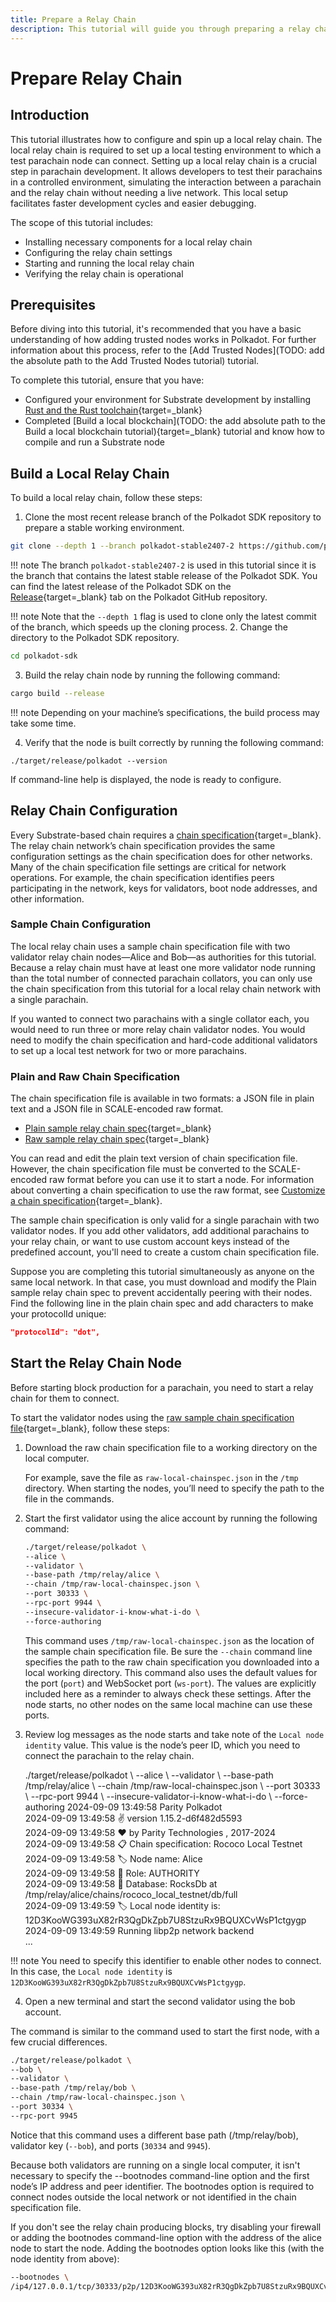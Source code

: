 ```yaml
---
title: Prepare a Relay Chain
description: This tutorial will guide you through preparing a relay chain so that you can connect a test parachain node to it for local testing.
---
```


# Prepare Relay Chain

## Introduction

This tutorial illustrates how to configure and spin up a local relay chain. The local relay chain is required to set up a local testing environment to which a test parachain node can connect. Setting up a local relay chain is a crucial step in parachain development. It allows developers to test their parachains in a controlled environment, simulating the interaction between a parachain and the relay chain without needing a live network. This local setup facilitates faster development cycles and easier debugging.

The scope of this tutorial includes:

- Installing necessary components for a local relay chain
- Configuring the relay chain settings
- Starting and running the local relay chain
- Verifying the relay chain is operational

## Prerequisites

Before diving into this tutorial, it's recommended that you have a basic understanding of how adding trusted nodes works in Polkadot. For further information about this process, refer to the [Add Trusted Nodes](TODO: add the absolute path to the Add Trusted Nodes tutorial) tutorial.

To complete this tutorial, ensure that you have:

- Configured your environment for Substrate development by installing [Rust and the Rust toolchain](https://docs.substrate.io/install/){target=\_blank}
- Completed [Build a local blockchain](TODO: the add absolute path to the Build a local blockchain tutorial){target=\_blank} tutorial and know how to compile and run a Substrate node

## Build a Local Relay Chain

To build a local relay chain, follow these steps:

1. Clone the most recent release branch of the Polkadot SDK repository to prepare a stable working environment.

```bash
git clone --depth 1 --branch polkadot-stable2407-2 https://github.com/paritytech/polkadot-sdk.git
```

!!! note
    The branch `polkadot-stable2407-2` is used in this tutorial since it is the branch that contains the latest stable release of the Polkadot SDK. You can find the latest release of the Polkadot SDK on the [Release](https://github.com/paritytech/polkadot/releases){target=\_blank} tab on the Polkadot GitHub repository.


!!! note
    Note that the `--depth 1` flag is used to clone only the latest commit of the branch, which speeds up the cloning process.
2. Change the directory to the Polkadot SDK repository.

```bash
cd polkadot-sdk
```

3. Build the relay chain node by running the following command:

```bash
cargo build --release
```

!!! note
    Depending on your machine’s specifications, the build process may take some time.

4. Verify that the node is built correctly by running the following command:

```
./target/release/polkadot --version
```

If command-line help is displayed, the node is ready to configure.

## Relay Chain Configuration

Every Substrate-based chain requires a [chain specification](https://docs.substrate.io/build/chain-spec/){target=\_blank}. The relay chain network’s chain specification provides the same configuration settings as the chain specification does for other networks. Many of the chain specification file settings are critical for network operations. For example, the chain specification identifies peers participating in the network, keys for validators, boot node addresses, and other information.

### Sample Chain Configuration

The local relay chain uses a sample chain specification file with two validator relay chain nodes—Alice and Bob—as authorities for this tutorial. Because a relay chain must have at least one more validator node running than the total number of connected parachain collators, you can only use the chain specification from this tutorial for a local relay chain network with a single parachain.

If you wanted to connect two parachains with a single collator each, you would need to run three or more relay chain validator nodes. You would need to modify the chain specification and hard-code additional validators to set up a local test network for two or more parachains.

### Plain and Raw Chain Specification

The chain specification file is available in two formats: a JSON file in plain text and a JSON file in SCALE-encoded raw format.

- [Plain sample relay chain spec](https://docs.substrate.io/assets/tutorials/relay-chain-specs/plain-local-chainspec.json/){target=\_blank}
- [Raw sample relay chain spec](https://docs.substrate.io/assets/tutorials/relay-chain-specs/raw-local-chainspec.json/){target=\_blank}

You can read and edit the plain text version of chain specification file. However, the chain specification file must be converted to the SCALE-encoded raw format before you can use it to start a node. For information about converting a chain specification to use the raw format, see [Customize a chain specification](https://docs.substrate.io/reference/how-to-guides/basics/customize-a-chain-specification/){target=\_blank}.

The sample chain specification is only valid for a single parachain with two validator nodes. If you add other validators, add additional parachains to your relay chain, or want to use custom account keys instead of the predefined account, you'll need to create a custom chain specification file.

Suppose you are completing this tutorial simultaneously as anyone on the same local network. In that case, you must download and modify the Plain sample relay chain spec to prevent accidentally peering with their nodes. Find the following line in the plain chain spec and add characters to make your protocolId unique:

```json
"protocolId": "dot",
```
## Start the Relay Chain Node

Before starting block production for a parachain, you need to start a relay chain for them to connect.

To start the validator nodes using the [raw sample chain specification file](https://docs.substrate.io/assets/tutorials/relay-chain-specs/raw-local-chainspec.json/){target=\_blank}, follow these steps:

1. Download the raw chain specification file to a working directory on the local computer.

    For example, save the file as `raw-local-chainspec.json` in the `/tmp` directory. When starting the nodes, you’ll need to specify the path to the file in the commands.

2. Start the first validator using the alice account by running the following command:

      ```bash
      ./target/release/polkadot \
      --alice \
      --validator \
      --base-path /tmp/relay/alice \
      --chain /tmp/raw-local-chainspec.json \
      --port 30333 \
      --rpc-port 9944 \
      --insecure-validator-i-know-what-i-do \
      --force-authoring
      ```

    This command uses `/tmp/raw-local-chainspec.json` as the location of the sample chain specification file. Be sure the `--chain` command line specifies the path to the raw chain specification you downloaded into a local working directory. This command also uses the default values for the port (`port`) and WebSocket port (`ws-port`). The values are explicitly included here as a reminder to always check these settings. After the node starts, no other nodes on the same local machine can use these ports.

3. Review log messages as the node starts and take note of the `Local node identity` value. This value is the node’s peer ID, which you need to connect the parachain to the relay chain.

      <div id="termynal" data-termynal>
          <span data-ty="input"><span class="file-path"></span>./target/release/polkadot \
      --alice \
      --validator \
      --base-path /tmp/relay/alice \
      --chain /tmp/raw-local-chainspec.json \
      --port 30333 \
      --rpc-port 9944 \
      --insecure-validator-i-know-what-i-do \
      --force-authoring 
          </span>
         <span>2024-09-09 13:49:58 Parity Polkadot</span>
          <br>
         <span>2024-09-09 13:49:58 ✌️  version 1.15.2-d6f482d5593</span>
          <br>
         <span>2024-09-09 13:49:58 ❤️  by Parity Technologies <admin@parity.io>, 2017-2024</span>
         <br>
         <span>2024-09-09 13:49:58 📋 Chain specification: Rococo Local Testnet</span>
         <br>
         <span>2024-09-09 13:49:58 🏷  Node name: Alice</span>
         <br>
         <span>2024-09-09 13:49:58 👤 Role: AUTHORITY</span>
         <br>
         <span>2024-09-09 13:49:58 💾 Database: RocksDb at /tmp/relay/alice/chains/rococo_local_testnet/db/full<span>
         <br>
         <span>2024-09-09 13:49:59 🏷  Local node identity is: 12D3KooWG393uX82rR3QgDkZpb7U8StzuRx9BQUXCvWsP1ctgygp</span>
         <br>
         <span>2024-09-09 13:49:59 Running libp2p network backend</span>
         <br>
         <span>...</span>
      </div>

!!! note
    You need to specify this identifier to enable other nodes to connect. In this case, the `Local node identity` is `12D3KooWG393uX82rR3QgDkZpb7U8StzuRx9BQUXCvWsP1ctgygp`.


4. Open a new terminal and start the second validator using the bob account.

The command is similar to the command used to start the first node, with a few crucial differences. 

```bash
./target/release/polkadot \
--bob \
--validator \
--base-path /tmp/relay/bob \
--chain /tmp/raw-local-chainspec.json \
--port 30334 \
--rpc-port 9945
```

Notice that this command uses a different base path (/tmp/relay/bob), validator key (`--bob`), and ports (`30334` and `9945`).

Because both validators are running on a single local computer, it isn't necessary to specify the --bootnodes command-line option and the first node’s IP address and peer identifier. The bootnodes option is required to connect nodes outside the local network or not identified in the chain specification file.

If you don't see the relay chain producing blocks, try disabling your firewall or adding the bootnodes command-line option with the address of the alice node to start the node. Adding the bootnodes option looks like this (with the node identity from above): 
```bash
--bootnodes \
/ip4/127.0.0.1/tcp/30333/p2p/12D3KooWG393uX82rR3QgDkZpb7U8StzuRx9BQUXCvWsP1ctgygp
```
